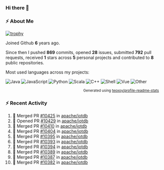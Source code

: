 ### Hi there 👋

### :zap: About Me

[![trophy](https://github-profile-trophy.vercel.app/?username=HTHou&theme=onedark)](https://github.com/ryo-ma/github-profile-trophy)
   
Joined Github **6** years ago.

Since then I pushed **869** commits, opened **28** issues, submitted **792** pull requests, received **1** stars across **5** personal projects and contributed to **8** public repositories.

Most used languages across my projects:

![Java](https://img.shields.io/static/v1?style=flat-square&label=%E2%A0%80&color=555&labelColor=%23b07219&message=Java%EF%B8%B194.4%25)
![JavaScript](https://img.shields.io/static/v1?style=flat-square&label=%E2%A0%80&color=555&labelColor=%23f1e05a&message=JavaScript%EF%B8%B11.4%25)
![Python](https://img.shields.io/static/v1?style=flat-square&label=%E2%A0%80&color=555&labelColor=%233572A5&message=Python%EF%B8%B10.7%25)
![Scala](https://img.shields.io/static/v1?style=flat-square&label=%E2%A0%80&color=555&labelColor=%23c22d40&message=Scala%EF%B8%B10.6%25)
![C++](https://img.shields.io/static/v1?style=flat-square&label=%E2%A0%80&color=555&labelColor=%23f34b7d&message=C%2B%2B%EF%B8%B10.6%25)
![Shell](https://img.shields.io/static/v1?style=flat-square&label=%E2%A0%80&color=555&labelColor=%2389e051&message=Shell%EF%B8%B10.4%25)
![Vue](https://img.shields.io/static/v1?style=flat-square&label=%E2%A0%80&color=555&labelColor=%2341b883&message=Vue%EF%B8%B10.3%25)
![Other](https://img.shields.io/static/v1?style=flat-square&label=%E2%A0%80&color=555&labelColor=%23ededed&message=Other%EF%B8%B11.2%25)

<p align="right"><sub>Generated using <a href="https://github.com/marketplace/actions/profile-readme-stats">teoxoy/profile-readme-stats</a></sub></p>


<!--![](https://github.com/HTHou/HTHou/blob/output/github-contribution-grid-snake.svg)-->

<!--![Haonan Hou's github stats](https://github-readme-stats.vercel.app/api?username=HTHou&count_private=true&show_icons=true&theme=onedark)-->

<!--![Haonan Hou's wakatime stats](https://github-readme-stats.vercel.app/api/wakatime?username=HTHou&layout=compact&theme=onedark)-->

<!--![Top Langs](https://github-readme-stats.vercel.app/api/top-langs/?username=HTHou&theme=onedark&layout=compact)-->

### :zap: Recent Activity
<!--START_SECTION:activity-->
1. 🎉 Merged PR [#10425](https://github.com/apache/iotdb/pull/10425) in [apache/iotdb](https://github.com/apache/iotdb)
2. 💪 Opened PR [#10429](https://github.com/apache/iotdb/pull/10429) in [apache/iotdb](https://github.com/apache/iotdb)
3. 🎉 Merged PR [#10410](https://github.com/apache/iotdb/pull/10410) in [apache/iotdb](https://github.com/apache/iotdb)
4. 🎉 Merged PR [#10404](https://github.com/apache/iotdb/pull/10404) in [apache/iotdb](https://github.com/apache/iotdb)
5. 🎉 Merged PR [#10395](https://github.com/apache/iotdb/pull/10395) in [apache/iotdb](https://github.com/apache/iotdb)
6. 🎉 Merged PR [#10393](https://github.com/apache/iotdb/pull/10393) in [apache/iotdb](https://github.com/apache/iotdb)
7. 🎉 Merged PR [#10394](https://github.com/apache/iotdb/pull/10394) in [apache/iotdb](https://github.com/apache/iotdb)
8. 🎉 Merged PR [#10389](https://github.com/apache/iotdb/pull/10389) in [apache/iotdb](https://github.com/apache/iotdb)
9. 🎉 Merged PR [#10387](https://github.com/apache/iotdb/pull/10387) in [apache/iotdb](https://github.com/apache/iotdb)
10. 🎉 Merged PR [#10382](https://github.com/apache/iotdb/pull/10382) in [apache/iotdb](https://github.com/apache/iotdb)
<!--END_SECTION:activity-->

<!--
**HTHou/HTHou** is a ✨ _special_ ✨ repository because its `README.md` (this file) appears on your GitHub profile.

Here are some ideas to get you started:

- 🔭 I’m currently working on ...
- 🌱 I’m currently learning ...
- 👯 I’m looking to collaborate on ...
- 🤔 I’m looking for help with ...
- 💬 Ask me about ...
- 📫 How to reach me: ...
- 😄 Pronouns: ...
- ⚡ Fun fact: ...
-->
